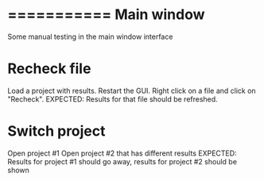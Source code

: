 
===========
Main window
===========

Some manual testing in the main window interface


Recheck file
============

Load a project with results.
Restart the GUI.
Right click on a file and click on "Recheck".
EXPECTED: Results for that file should be refreshed.


Switch project
==============

Open project #1
Open project #2 that has different results
EXPECTED: Results for project #1 should go away, results for project #2 should be shown
